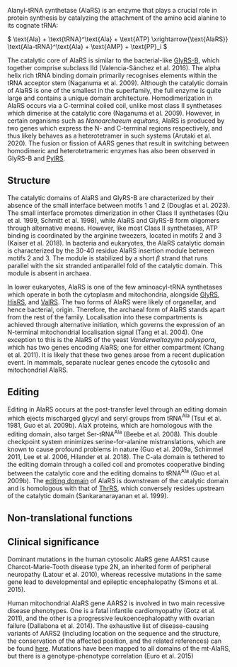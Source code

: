 Alanyl-tRNA synthetase (AlaRS) is an enzyme that plays a crucial role in protein synthesis by catalyzing the attachment of the amino acid alanine to its cognate tRNA:

  
  
  
  
  

$ \text{Ala} + \text{tRNA}^\text{Ala} + \text{ATP} \xrightarrow{\text{AlaRS}} \text{Ala-tRNA}^\text{Ala} + \text{AMP} + \text{PP}_i $

  
  


  

The catalytic core of AlaRS is similar to the bacterial-like [GlyRS-B](/class2/gly2), which together comprise subclass IId (Valencia-Sánchez et al. 2016). The alpha helix rich tRNA binding domain primarily recognises elements within the tRNA acceptor stem (Naganuma et al. 2009). Although the catalytic domain of AlaRS is one of the smallest in the superfamily, the full enzyme is quite large and contains a unique domain architecture. Homodimerization in AlaRS occurs via a C-terminal coiled coil, unlike most class II synthetases which dimerise at the catalytic core (Naganuma et al. 2009). However, in certain organisms such as *Nanoarchaeum equitans*, AlaRS is produced by two genes which express the N- and C-terminal regions respectively, and thus likely behaves as a heterotetramer in such systems (Arutaki et al. 2020). The fusion or fission of AARS genes that result in switching between homodimeric and heterotetrameric enzymes has also been observed in GlyRS-B and [PylRS](/class2/pyl).



## Structure
  
 The catalytic domains of AlaRS and GlyRS-B are characterized by their absence of the small interface between motifs 1 and 2 (Douglas et al. 2023). The small interface promotes dimerization in other Class II synthetases (Qiu et al. 1999, Schmitt et al. 1998), while AlaRS and GlyRS-B form oligomers through alternative means. 
However, like most Class II synthetases, ATP binding is coordinated by the arginine tweezers, located in motifs 2 and 3 (Kaiser et al. 2018). In bacteria and eukaryotes, the AlaRS catalytic domain is characterized by the 30-40 residue AlaRS insertion module between motifs 2 and 3. The module is stabilized by a short $\beta$ strand that runs parallel with the six stranded antiparallel fold of the catalytic domain.
This module is absent in archaea.

  


In lower eukaryotes, AlaRS is one of the few aminoacyl-tRNA synthetases which operate in both the cytoplasm and mitochondria, 
alongside [GlyRS](/class2/gly3), [HisRS](/class2/his/), and [ValRS](/class1/val/). The two forms of AlaRS were likely of organellar, 
and hence bacterial, origin. Therefore, the archaeal form of AlaRS stands apart from the rest of the family. Localisation into these compartments is achieved 
through alternative initiation, which governs the expression of an N-terminal mitochondrial localisation signal (Tang et al. 2004). One exception to this is the
 AlaRS of the yeast *Vanderwaltozyma polyspora*, which has two genes encoding AlaRS; one for either compartment (Chang et al. 2011). 
 It is likely that these two genes arose from a recent duplication event. In mammals, separate nuclear genes encode the cytosolic and mitochondrial AlaRS.




## Editing

Editing in AlaRS occurs at the post-transfer level through an editing domain which ejects mischarged glycyl and seryl groups from tRNA$^\text{Ala}$ (Tsui et al. 1981, Guo et al. 2009b). AlaX proteins, which are homologous with the editing domain, also target Ser-tRNA$^\text{Ala}$ (Beebe et al. 2008). This double checkpoint system minimizes serine-for-alanine mistranslations, which are known to cause profound problems in nature (Guo et al. 2009a, Schimmel 2011, Lee et al. 2006, Hilander et al. 2018). The C-ala domain is tethered to the editing domain through a coiled coil and promotes cooperative binding between the catalytic core and the editing domains to tRNA$^\text{Ala}$ (Guo et al. 2009b). The [editing domain](/superfamily/class2/Editing_domain_AT/) of AlaRS is downstream of the catalytic domain and is homologous with that of [ThrRS](/class2/thr/), which conversely resides upstream of the catalytic domain (Sankaranarayanan et al. 1999).


## Non-translational functions



## Clinical significance


Dominant mutations in the human cytosolic AlaRS gene AARS1 cause Charcot-Marie-Tooth disease type 2N, an inherited form of peripheral neuropathy (Latour et al. 2010), whereas recessive mutations in the same gene lead to  developmental and epileptic encephalopathy (Simons et al. 2015). 

Human mitochondrial AlaRS gene AARS2 is involved in two main recessive disease phenotypes. One is a fatal infantile cardiomyopathy (Gotz et al. 2011), and the other is a progressive leukoencephalopathy with ovarian failure (Dallabona et al. 2014). The exhaustive list of disease-causing variants of AARS2 (including location on the sequence and the structure, the conservation of the affected position, and the related references) can be found [here](http://misynpat.org/misynpat/PageMaker.rvt?name=AARS2). Mutations have been mapped to all domains of the mt-AlaRS, but there is a genotype-phenotype correlation (Euro et al. 2015) 

